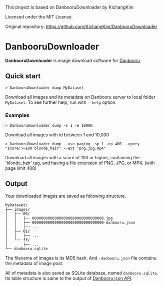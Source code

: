 This project is based on DanbooruDownloader by KichangKim

Licensed under the MIT License.

Original repository: https://github.com/KichangKim/DanbooruDownloader

# DanbooruDownloader
**DanbooruDownloader** is image download software for [Danbooru](https://danbooru.donmai.us/).

## Quick start
```
> DanbooruDownloader dump MyDataset
```
Download all images and its metadata on Danbooru server to local folder `MyDataset`. To see further help, run with `--help` option.

### Examples

```
> DanbooruDownloader dump -s 1 -e 10000
```
Download all images with id between 1 and 10,000

```
> DanbooruDownloader dump --use-paging -sp 1 -ep 400 --query "score:>=100 blonde_hair" --ext "png,jpg,mp4"
```
Download all images with a score of 100 or higher, containing the 'blonde_hair' tag, and having a file extension of PNG, JPG, or MP4. (with page limit 400)

## Output
Your downloaded images are saved as following structure.
```
MyDataset/
├── images/
│   ├── 00/
│   │   ├── 00000000000000000000000000000000.jpg
│   │   ├── 00000000000000000000000000000000-danbooru.json
│   │   ├── ...
│   ├── 01/
│   │   ├── ...
│   └── ff/
│       ├── ...
└── danbooru.sqlite
```
The filename of images is its MD5 hash. And `-danbooru.json` file contains the metadata of image post.

All of metadata is also saved as SQLite database, named `danbooru.sqlite`. Its table structure is same to the output of [Danbooru json API](https://danbooru.donmai.us/wiki_pages/43568).
